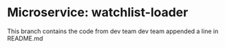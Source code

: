 # Microservice: watchlist-loader
This branch contains the code from dev team
dev team appended a line in README.md
